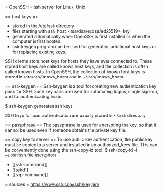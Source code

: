 = OpenSSH =
ssh server for Linux, Unix

== host keys ==
- stored in the /etc/ssh directory
- files starting with ssh_host_<rsa/dsa/ecdsa/ed25519>_key
- generated automatically when OpenSSH is first installed or when the computer is first booted.
- ssh-keygen program can be used for generating additional host keys or for replacing existing keys.

SSH clients store host keys for hosts they have ever connected to. These stored host keys are called known host keys, and the collection is often called known hosts. In OpenSSH, the collection of known host keys is stored in /etc/ssh/known_hosts and in ~/.ssh/known_hosts.

== ssh-keygen ==
Ssh-keygen is a tool for creating new authentication key pairs for SSH. Such key pairs are used for automating logins, single sign-on, and for authenticating hosts.

$ ssh-keygen
generates ssh keys

SSH keys for user authentication are usually stored in ~/.ssh directory

== passphrase ==
The passphrase is used for encrypting the key, so that it cannot be used even if someone obtains the private key file.


== copy key to server ==
To use public key authentication, the public key must be copied to a server and installed in an authorized_keys file. This can be conveniently done using the ssh-copy-id tool.
$ ssh-copy-id -i ~/.ssh/ssh.file user@host

* [[ssh-command]]
* [[sshd]]
* [[scp-command]]






= sources =
https://www.ssh.com/ssh/keygen/



